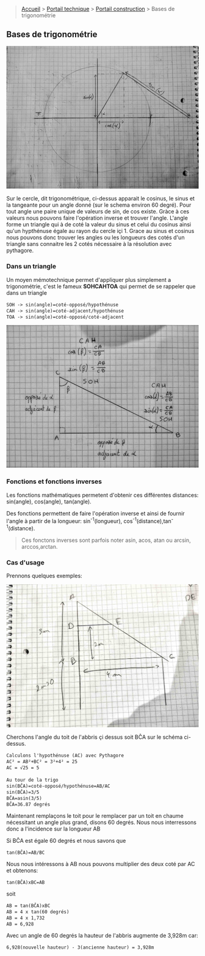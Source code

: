 > [Accueil](../../) > [Portail technique](../) > [Portail construction](./) > Bases de trigonométrie

## Bases de trigonométrie

![cercle trigo avec les fonctions](./images/cercletrigo-fonctions.jpg)

Sur le cercle, dit trigonométrique, ci-dessus apparait le cosinus, le sinus et la tangeante pour un angle donné (sur le schema environ 60 degré). Pour tout angle une paire unique de valeurs de sin, de cos existe. Gràce à ces valeurs nous pouvons faire l'opération inverse et trouver l'angle. L'angle forme un triangle qui à de coté la valeur du sinus et celui du cosinus ainsi qu'un hypthénuse égale au rayon du cercle içi 1. Grace au sinus et cosinus nous pouvons donc trouver les angles ou les longueurs des cotés d'un triangle sans connaitre les 2 cotés nécessaire à la résolution avec pythagore.

### Dans un triangle

Un moyen mémotechnique permet d'appliquer plus simplement a trigonométrie, c'est le fameux **SOHCAHTOA** qui permet de se rappeler que dans un triangle 

```
SOH -> sin(angle)=coté-opposé/hypothénuse
CAH -> sin(angle)=coté-adjacent/hypothénuse
TOA -> sin(angle)=coté-opposé/coté-adjacent
```

![triangle trigo](./images/trigo-triangle.jpg)

### Fonctions et fonctions inverses

Les fonctions mathématiques permetent d'obtenir ces différentes distances: sin(angle), cos(angle), tan(angle).

Des fonctions permettent de faire l'opération inverse et ainsi de fournir l'angle à partir de la longueur: sin<sup>-1</sup>(longueur), cos<sup>-1</sup>(distance),tan<sup>-1</sup>(distance).

> Ces fonctons inverses sont parfois noter asin, acos, atan ou arcsin, arccos,arctan.

### Cas d'usage

Prennons quelques exemples:

![triangle rectangle](./images/usecase-annoted.jpg)

Cherchons l'angle du toit de l'abbris çi dessus soit BĈA sur le schéma ci-dessus.

```
Calculons l'hypothénuse (AC) avec Pythagore
AC² = AB²+BC² = 3²+4² = 25
AC = √25 = 5

Au tour de la trigo
sin(BĈA)=coté-opposé/hypothénuse=AB/AC
sin(BĈA)=3/5
BĈA=asin(3/5)
BĈA=36.87 degrés
```

Maintenant remplaçons le toit pour le remplacer par un toit en chaume nécessitant un angle plus grand, disons 60 degrés. Nous nous interressons donc a l'incidence sur la longueur AB


Si BĈA est égale 60 degrés et nous savons que 

```
tan(BĈA)=AB/BC
```

Nous nous intéressons à AB nous pouvons multiplier des deux coté par AC et obtenons:

```
tan(BĈA)xBC=AB
```

soit 

```
AB = tan(BĈA)xBC
AB = 4 x tan(60 degrés)
AB = 4 x 1,732
AB = 6,928
```

Avec un angle de 60 degrés la hauteur de l'abbris augmente de 3,928m car:

```
6,928(nouvelle hauteur) - 3(ancienne hauteur) = 3,928m
```










